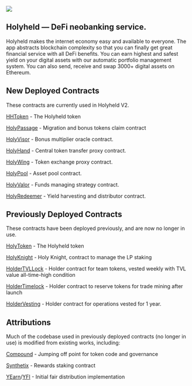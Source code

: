 ![](https://uc57a8e067c782ca7e66b9243f3b.previews.dropboxusercontent.com/p/thumb/ABD2E_7aJyUn8TlPFTZUFllzUbjdr_5z8iySMXCZ_zxLG_X-XWuXh5TLnwVAWfegZOnY2zrJvIqc7tOtwwHuzYuL7UWzR3H1eXhtyBXfIzaz_A08eXgItiiK9Y2o2vGKYL4Gb7Z8YiwVrXGPS8__1uNTf4IjS3DOmaDSXJtRwY6IQKyrtKnnDa-Aob3jLmqfRb9rdMwSztnOWVgKBdu5zjacBgBir_R-D3nzQAF4z4OMIpUm6rMDS3oqZ9AVnktewTqXhcBrJ-pihuhUvGOZLZdq9dsKXc4n5zia9dDo5U25ro-DfaeztzA-SggoPUt49uMbMnuCgLFE8EERwugYduVXs4diFVQbS6hnkNLEIP-4fZ_3DbxYiRufnuHGooanK0vroxFudr-WzhakfHkWP1wb/p.png?fv_content=true&size_mode=5)
## Holyheld — DeFi neobanking service.

Holyheld makes the internet economy easy and available to everyone. The app abstracts blockchain complexity so that you can finally get great financial service with all DeFi benefits. You can earn highest and safest yield on your digital assets with our automatic portfolio management system. You can also send, receive and swap 3000+ digital assets on Ethereum.  


## New Deployed Contracts

These contracts are currently used in Holyheld V2.

[HHToken](https://etherscan.io/address/0x3FA729B4548beCBAd4EaB6EF18413470e6D5324C) - The Holyheld token

[HolyPassage](https://etherscan.io/address/0x39ac24FD08991B1d69A9ef7189Bc718C988fF5B3) - Migration and bonus tokens claim contract

[HolyVisor](https://etherscan.io/address/0x636356f857f89AF15Cb67735b68B9b673b5Cda6c) - Bonus multiplier oracle contract.

[HolyHand](https://etherscan.io/address/0x1eF7A557cfA8436ee08790e3F2b190b8937fDa0E) - Central token transfer proxy contract.

[HolyWing](https://etherscan.io/address/0xD5b3230ea9bF7baD9541F8564fA2FA72b350427B) - Token exchange proxy contract.

[HolyPool](https://etherscan.io/address/0xAF985437DCA19DEFf89e61F83Cd526b272523719) - Asset pool contract.

[HolyValor](https://etherscan.io/address/0xAF985437DCA19DEFf89e61F83Cd526b272523719) - Funds managing strategy contract.

[HolyRedeemer](https://etherscan.io/address/0x496599b4dE503D5C5C11882501af64d04025c6Dd) - Yield harvesting and distributor contract.


## Previously Deployed Contracts

These contracts have been deployed previously, and are now no longer in use. 

[HolyToken](https://etherscan.io/token/0x39eae99e685906ff1c11a962a743440d0a1a6e09) - The Holyheld token

[HolyKnight](https://etherscan.io/address/0x5D33dE3E540b289f9340D059907ED648c9E7AaDD) - Holy Knight, contract to manage the LP staking

[HolderTVLLock](https://etherscan.io/address/0xe292dc1095b96809913bc00ff06d95fdffaae43a) - Holder contract for team tokens, vested weekly with TVL value all-time-high condition

[HolderTimelock](https://etherscan.io/address/0x0b713c0e7eeb43fcd7795c03ba64ea6a6f0e11ea) - Holder contract to reserve tokens for trade mining after launch

[HolderVesting](https://etherscan.io/address/0x6074Aabb7eA337403DC9dfF4217fe7d533B5E459) - Holder contract for operations vested for 1 year.

## Attributions

Much of the codebase used in previously deployed contracts (no longer in use) is modified from existing works, including:

[Compound](https://compound.finance) - Jumping off point for token code and governance

[Synthetix](https://synthetix.io) - Rewards staking contract

[YEarn](https://yearn.finance)/[YFI](https://ygov.finance) - Initial fair distribution implementation

